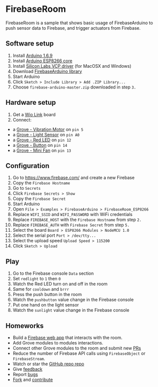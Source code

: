 # FirebaseRoom

FirebaseRoom is a sample that shows basic usage of FirebaseArduino to push
sensor data to Firebase, and trigger actuators from Firebase.

## Software setup

1. Install [Arduino 1.6.9](https://www.arduino.cc/en/Main/Software)
1. Install [Arduino ESP8266 core](https://github.com/esp8266/Arduino#installing-with-boards-manager)
1. Install [Silicon Labs VCP driver](https://www.silabs.com/products/mcu/Pages/USBtoUARTBridgeVCPDrivers.aspx) (for MacOSX and Windows)
1. Download [FirebaseArduino library](https://github.com/googlesamples/firebase-arduino/archive/master.zip)
1. Start Arduino
1. Click `Sketch > Include Library > Add .ZIP Library...`
1. Choose `firebase-arduino-master.zip` downloaded in step `3.`

## Hardware setup

1. Get a [Wio Link](http://www.seeedstudio.com/depot/Wio-Link-p-2604.html) board
1. Connect:
  - a [Grove - Vibration Motor](http://www.seeedstudio.com/wiki/Grove_-_Vibration_Motor) on `pin 5`
  - a [Grove - Light Sensor](http://www.seeedstudio.com/wiki/Grove_-_Light_Sensor) on `pin A0`
  - a [Grove - Red LED](http://www.seeedstudio.com/wiki/Grove_-_Red_LED) on `pin 12`
  - a [Grove - Button](http://www.seeedstudio.com/wiki/Grove_-_Button) on `pin 14`
  - a [Grove - Mini Fan](http://www.seeedstudio.com/wiki/Grove_-_Mini_Fan) on `pin 13`

## Configuration

1. Go to https://www.firebase.com/ and create a new Firebase
1. Copy the `Firebase Hostname`
1. Go to `Secrets`
1. Click `Firebase Secrets > Show`
1. Copy the `Firebase Secret`
1. Start Arduino
1. Open `File > Examples > FirebaseArduino > FirebaseRoom_ESP8266`
1. Replace `WIFI_SSID` and `WIFI_PASSWORD` with WiFi credentials
1. Replace `FIREBASE_HOST` with the `Firebase Hostname` from step `2.`
1. Replace `FIREBASE_AUTH` with `Firebase Secret` from step `5.`
1. Select the board `Board > ESP8266 Modules > NodeMCU 1.0`
1. Select the serial port  `Port > /dev/tty...`
1. Select the upload speed `Upload Speed > 115200`
1. Click `Sketch > Upload`

## Play

1. Go to the Firebase console `Data` section
1. Set `redlight` to `1` then `0`
1. Watch the Red LED turn on and off in the room
1. Same for `cooldown` and `brrr`
1. Press the push button in the room
1. Watch the `pushbutton` value change in the Firebase console
1. Put one hand on the light sensor
1. Watch the `sunlight` value change in the Firebase console

## Homeworks

- Build a [Firebase web app](https://www.firebase.com/docs/web/) that interacts with the room.
- Add Grove modules to modules interactions.
- Connect other Grove modules to the room and submit new [PRs](https://github.com/googlesamples/firebase-arduino/pulls)
- Reduce the number of Firebase API calls using `FirebaseObject` or `FirebaseStream`.
- Watch or star the [GitHub repo repo](https://github.com/googlesamples/firebase-arduino)
- Give [feedback](https://gitter.im/googlesamples/firebase-arduino)
- Report [bugs](https://github.com/googlesamples/firebase-arduino/issues/new)
- [Fork](https://github.com/googlesamples/firebase-arduino#fork-destination-box) and [contribute](https://github.com/googlesamples/firebase-arduino/blob/master/CONTRIBUTING.md)
